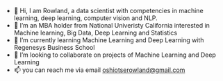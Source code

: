 - 👋 Hi, I am Rowland, a data scientist with competencies in machine learning, deep learning, computer vision and NLP.
- 👀 I’m an MBA holder from National Univeristy California interested in Machine learning, Big Data, Deep Learning and Statistics
- 🌱 I’m currently learning Machine Learning and Deep Learning with Regenesys Business School
- 💞️ I’m looking to collaborate on projects of Machine Learning and Deep Learning
- 📫 you can reach me via email oshiotserowland@gmail.com

<!---
Rowland Oshiotse is a ✨ special ✨ repository because its `README.md` (this file) appears on your GitHub profile.
You can click the Preview link to take a look at your changes.
--->
